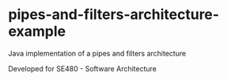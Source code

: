 # pipes-and-filters-architecture-example
Java implementation of a pipes and filters architecture

Developed for SE480 - Software Architecture
